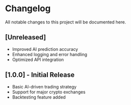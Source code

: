 # Changelog

All notable changes to this project will be documented here.

## [Unreleased]
- Improved AI prediction accuracy
- Enhanced logging and error handling
- Optimized API integration

## [1.0.0] - Initial Release
- Basic AI-driven trading strategy
- Support for major crypto exchanges
- Backtesting feature added

